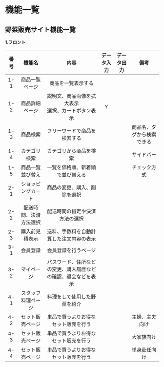 # 機能一覧
## 野菜販売サイト機能一覧
**1.フロント**

|番号|機能名|内容|データ入力|データ出力|備考|
|:---:|:---:|:---:|:---:|:---:|:---:|
|1-1|商品一覧ページ|商品を一覧表示する||||
|1-2|商品詳細ページ|説明文、商品画像を拡大表示<br>選択、カートボタン表示|Y||||
|1-3|商品検索|フリーワードで商品を検索する|||商品名、タグから検索できる|
|1-4|カテゴリ検索|カテゴリから商品を検索|||サイドバー|
|1-5|商品一覧並び替え|一覧を価格順、新着順で並び替える|||チェック方式|
|2-1|ショッピングカート|商品の変更、購入、削除を選択||||
|2-2|配送時間、決済方法選択|配送時間の指定や決済方法の選択||||
|2-3|購入前見積表示|送料、手数料を自動計算した注文内容の表示||||
|3-1|会員登録|会員登録を行うページ||||
|3-2|マイページ|パスワード、住所などの変更、購入履歴などの確認、退会などを表示||||
|4-1|スタッフ料理ページ|料理をして使用した野菜を紹介||||
|4-2|セット販売ページ|単品で買うよりお得なセット販売を行う|||主婦、主夫向け|
|4-3|セット販売ページ|単品で買うよりお得なセット販売を行う|||大家族向け|
|4-4|セット販売ページ|単品で買うよりお得なセット販売を行う|||単身赴任向け|


